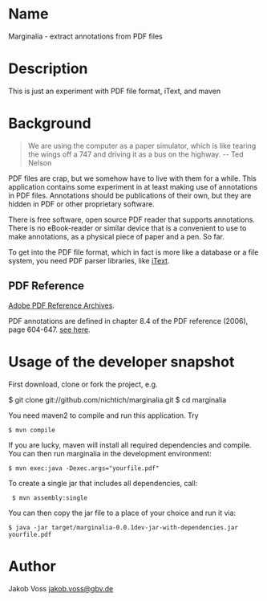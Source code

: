 # Name
Marginalia - extract annotations from PDF files

# Description
This is just an experiment with PDF file format, iText, and maven

# Background

> We are using the computer as a paper simulator, which is like tearing 
> the wings off a 747 and driving it as a bus on the highway.
> -- Ted Nelson

PDF files are crap, but we somehow have to live with them for a while.
This application contains some experiment in at least making use of
annotations in PDF files. Annotations should be publications of their
own, but they are hidden in PDF or other proprietary software.

There is free software, open source PDF reader that supports annotations.
There is no eBook-reader or similar device that is a convenient to use
to make annotations, as a physical piece of paper and a pen. So far.

To get into the PDF file format, which in fact is more like a 
database or a file system, you need PDF parser libraries, like 
[iText](http://www.itextpdf.com/).

## PDF Reference

[Adobe PDF Reference Archives](http://www.adobe.com/devnet/pdf/pdf_reference_archive.html).

PDF annotations are defined in chapter 8.4 of the PDF reference (2006),
page 604-647. 
[see here](http://www.verypdf.com/document/pdf-format-reference/pg_0604.htm).

# Usage of the developer snapshot

First download, clone or fork the project, e.g.

   $ git clone git://github.com/nichtich/marginalia.git
   $ cd marginalia

You need maven2 to compile and run this application. Try

    $ mvn compile

If you are lucky, maven will install all required dependencies and compile.
You can then run marginalia in the development environment:

    $ mvn exec:java -Dexec.args="yourfile.pdf"

To create a single jar that includes all dependencies, call:

     $ mvn assembly:single

You can then copy the jar file to a place of your choice and run it via:

    $ java -jar target/marginalia-0.0.1dev-jar-with-dependencies.jar yourfile.pdf

# Author
Jakob Voss <jakob.voss@gbv.de>
